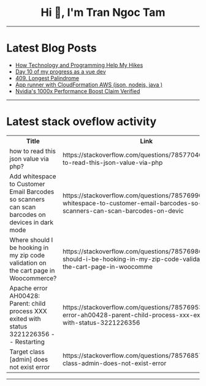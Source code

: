 <h1 align="center">Hi 👋, I'm Tran Ngoc Tam</h1>

---

# Latest Blog Posts 
<!-- BLOG-POST-LIST:START -->
- [How Technology and Programming Help My Hikes](https://dev.to/outofyourcomfortzone/how-technology-and-programming-help-my-hikes-28ap)
- [Day 10 of my progress as a vue dev](https://dev.to/zain725342/day-10-of-my-progress-as-a-vue-dev-177b)
- [409. Longest Palindrome](https://dev.to/mdarifulhaque/409-longest-palindrome-127o)
- [App runner with CloudFormation AWS &lpar;json, nodejs, java &rpar;](https://dev.to/huydanggdg/app-runner-with-cloudformation-aws-json-nodejs-java--433i)
- [Nvidia&#39;s 1000x Performance Boost Claim Verified](https://dev.to/maximsaplin/nvidias-1000x-performance-boost-claim-verified-j7f)
<!-- BLOG-POST-LIST:END -->

---

# Latest stack oveflow activity
<table>
  <tr><th>Title</th><th>Link</th></tr>
  <!-- STACKOVERFLOW:START --><tr><td>how to read this json value via php?</td><td>https://stackoverflow.com/questions/78577046/how-to-read-this-json-value-via-php</td></tr><tr><td>Add whitespace to Customer Email Barcodes so scanners can scan barcodes on devices in dark mode</td><td>https://stackoverflow.com/questions/78576990/add-whitespace-to-customer-email-barcodes-so-scanners-can-scan-barcodes-on-devic</td></tr><tr><td>Where should I be hooking in my zip code validation on the cart page in Woocommerce?</td><td>https://stackoverflow.com/questions/78576986/where-should-i-be-hooking-in-my-zip-code-validation-on-the-cart-page-in-woocomme</td></tr><tr><td>Apache error AH00428: Parent: child process XXX exited with status 3221226356 -- Restarting</td><td>https://stackoverflow.com/questions/78576953/apache-error-ah00428-parent-child-process-xxx-exited-with-status-3221226356</td></tr><tr><td>Target class [admin] does not exist error</td><td>https://stackoverflow.com/questions/78576857/target-class-admin-does-not-exist-error</td></tr><!-- STACKOVERFLOW:END -->
</table>

---


